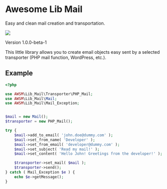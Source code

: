 # Awesome Lib Mail

Easy and clean mail creation and transportation.

![](https://github.com/awsmug/lib-mail/workflows/PHPUnit/badge.svg)

Version 1.0.0-beta-1

This little library allows you to create email objects easy sent by a selected transporter (PHP mail function, WordPress, etc.).

## Example

```php
<?php

use AWSM\Lib_Mail\Transporter\PHP_Mail;
use AWSM\Lib_Mail\Mail;
use AWSM\Lib_Mail\Mail_Exception;


$mail = new Mail();
$transporter = new PHP_Mail();

try {
    $mail->add_to_email( 'john.doe@dummy.com' );
    $mail->set_from_name( 'Developer' );
    $mail->set_from_email( 'developer@dummy.com' );
    $mail->set_subject( 'Read my mail!' );
    $mail->set_content( 'Hello John! Greetings from the developer!' );

    $transporter->set_mail( $mail );
    $transporter->send();
} catch ( Mail_Exception $e ) {
    echo $e->getMessage();
}
```